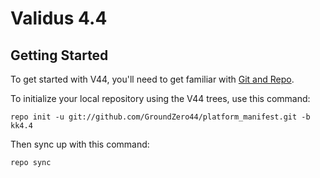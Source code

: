 Validus 4.4
===================


Getting Started
---------------

To get started with V44, you'll need to get familiar with
[Git and Repo](http://source.android.com/download/using-repo).

To initialize your local repository using the V44 trees, use this command:

	repo init -u git://github.com/GroundZero44/platform_manifest.git -b kk4.4

Then sync up with this command:

	repo sync




